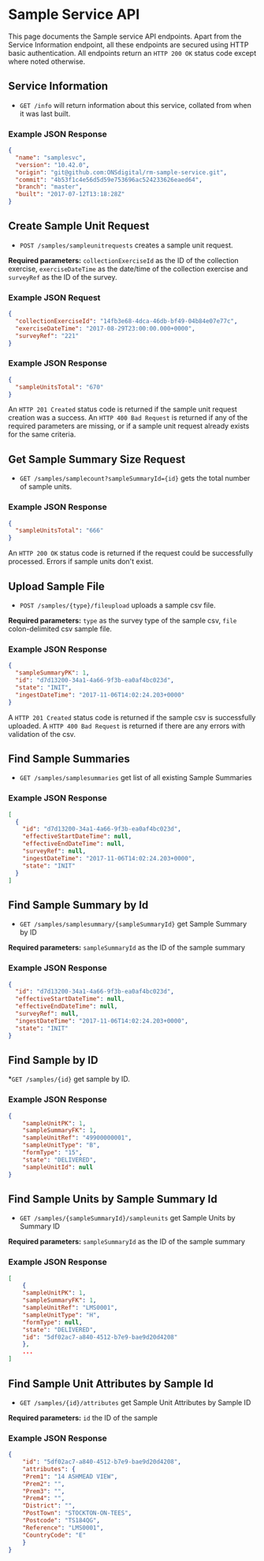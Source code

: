 # Sample Service API
This page documents the Sample service API endpoints. Apart from the Service Information endpoint, all these endpoints are secured using HTTP basic authentication. All endpoints return an `HTTP 200 OK` status code except where noted otherwise.

## Service Information
* `GET /info` will return information about this service, collated from when it was last built.

### Example JSON Response
```json
{
  "name": "samplesvc",
  "version": "10.42.0",
  "origin": "git@github.com:ONSdigital/rm-sample-service.git",
  "commit": "4b53f1c4e56d5d59e753696ac524233626eaed64",
  "branch": "master",
  "built": "2017-07-12T13:18:28Z"
}
```

## Create Sample Unit Request
* `POST /samples/sampleunitrequests` creates a sample unit request.

**Required parameters:** `collectionExerciseId` as the ID of the collection exercise, `exerciseDateTime` as the date/time of the collection exercise and `surveyRef` as the ID of the survey.

### Example JSON Request
```json
{
  "collectionExerciseId": "14fb3e68-4dca-46db-bf49-04b84e07e77c",
  "exerciseDateTime": "2017-08-29T23:00:00.000+0000",
  "surveyRef": "221"
}
```

### Example JSON Response
```json
{
  "sampleUnitsTotal": "670"
}
```

An `HTTP 201 Created` status code is returned if the sample unit request creation was a success. An `HTTP 400 Bad Request` is returned if any of the required parameters are missing, or if a sample unit request already exists for the same criteria.

## Get Sample Summary Size Request
* `GET /samples/samplecount?sampleSummaryId={id}` gets the total number of sample units.

### Example JSON Response
```json
{
  "sampleUnitsTotal": "666"
}
```

An `HTTP 200 OK` status code is returned if the request could be successfully processed. Errors if sample units don't exist.

## Upload Sample File
* `POST /samples/{type}/fileupload` uploads a sample csv file.

**Required parameters:** `type` as the survey type of the sample csv, `file` colon-delimited csv sample file.

### Example JSON Response
```json
{
  "sampleSummaryPK": 1,
  "id": "d7d13200-34a1-4a66-9f3b-ea0af4bc023d",
  "state": "INIT",
  "ingestDateTime": "2017-11-06T14:02:24.203+0000"
}
```

A `HTTP 201 Created` status code is returned if the sample csv is successfully uploaded. A `HTTP 400 Bad Request` is returned if there are any errors with validation of the csv.

## Find Sample Summaries
* `GET /samples/samplesummaries` get list of all existing Sample Summaries

### Example JSON Response
```json
[
  {
    "id": "d7d13200-34a1-4a66-9f3b-ea0af4bc023d",
    "effectiveStartDateTime": null,
    "effectiveEndDateTime": null,
    "surveyRef": null,
    "ingestDateTime": "2017-11-06T14:02:24.203+0000",
    "state": "INIT"
  }
]
```

## Find Sample Summary by Id
* `GET /samples/samplesummary/{sampleSummaryId}` get Sample Summary by ID

**Required parameters:** `sampleSummaryId` as the ID of the sample summary

### Example JSON Response
```json
{
  "id": "d7d13200-34a1-4a66-9f3b-ea0af4bc023d",
  "effectiveStartDateTime": null,
  "effectiveEndDateTime": null,
  "surveyRef": null,
  "ingestDateTime": "2017-11-06T14:02:24.203+0000",
  "state": "INIT"
}
```

## Find Sample by ID
*`GET /samples/{id}` get sample by ID.

### Example JSON Response
```json
{
    "sampleUnitPK": 1,
    "sampleSummaryFK": 1,
    "sampleUnitRef": "49900000001",
    "sampleUnitType": "B",
    "formType": "15",
    "state": "DELIVERED",
    "sampleUnitId": null
}
```

## Find Sample Units by Sample Summary Id
* `GET /samples/{sampleSummaryId}/sampleunits` get Sample Units by Summary ID

**Required parameters:** `sampleSummaryId` as the ID of the sample summary

### Example JSON Response
```json
[
    {
    "sampleUnitPK": 1,
    "sampleSummaryFK": 1,
    "sampleUnitRef": "LMS0001",
    "sampleUnitType": "H",
    "formType": null,
    "state": "DELIVERED",
    "id": "5df02ac7-a840-4512-b7e9-bae9d20d4208"
    },
    ...
]
```

## Find Sample Unit Attributes by Sample Id
* `GET /samples/{id}/attributes` get Sample Unit Attributes by Sample ID

**Required parameters:** `id` the ID of the sample

### Example JSON Response
```json
{
    "id": "5df02ac7-a840-4512-b7e9-bae9d20d4208",
    "attributes": {
    "Prem1": "14 ASHMEAD VIEW",
    "Prem2": "",
    "Prem3": "",
    "Prem4": "",
    "District": "",
    "PostTown": "STOCKTON-ON-TEES",
    "Postcode": "TS184QG",
    "Reference": "LMS0001",
    "CountryCode": "E"
    }
}
```
